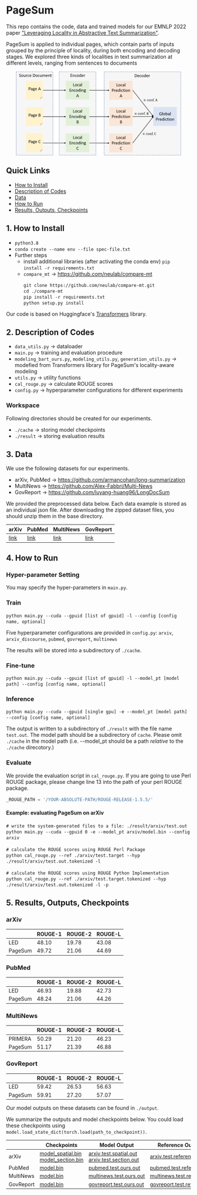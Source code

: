 # PageSum

This repo contains the code, data and trained models for our EMNLP 2022 paper ["Leveraging Locality in Abstractive Text Summarization"](https://arxiv.org/abs/2205.12476).

PageSum is applied to individual pages, which contain parts of inputs grouped by the principle of locality, during both encoding and decoding stages.
We explored three kinds of localities in text summarization at different levels, ranging from sentences to documents

<div  align="center">
 <img src="model.png" width = "450" alt="d" align=center />
</div>

## Quick Links

- [How to Install](#1-how-to-install)
- [Description of Codes](#2-description-of-codes)
- [Data](#3-data)
- [How to Run](#4-how-to-run)
- [Results, Outputs, Checkpoints](#5-results-outputs-checkpoints)

## 1. How to Install

- `python3.8`
- `conda create --name env --file spec-file.txt`
- Further steps
    - install additional libraries (after activating the conda env) `pip install -r requirements.txt`
    - `compare_mt` -> https://github.com/neulab/compare-mt
        ```console
        git clone https://github.com/neulab/compare-mt.git
        cd ./compare-mt
        pip install -r requirements.txt
        python setup.py install
        ```
Our code is based on Huggingface's [Transformers](https://github.com/huggingface/transformers) library. 

## 2. Description of Codes
- `data_utils.py` -> dataloader
- `main.py` -> training and evaluation procedure
- `modeling_bart_ours.py`, `modeling_utils.py`, `generation_utils.py` -> modefied from Transformers library for PageSum's locality-aware modeling
- `utils.py` -> utility functions
- `cal_rouge.py` -> calculate ROUGE scores
- `config.py` -> hyperparameter configurations for different experiments

### Workspace
Following directories should be created for our experiments.
- `./cache` -> storing model checkpoints
- `./result` -> storing evaluation results

## 3. Data

We use the following datasets for our experiments.

- arXiv, PubMed -> https://github.com/armancohan/long-summarization
- MultiNews -> https://github.com/Alex-Fabbri/Multi-News
- GovReport -> https://github.com/luyang-huang96/LongDocSum

We provided the preprocessed data below. Each data example is stored as an individual json file. 
After downloading the zipped dataset files, you should unzip them in the base directory.

| arXiv    | PubMed  | MultiNews | GovReport |
|----------|---------|---------|---------|
| [link](https://drive.google.com/file/d/1ExuMA5soYKRHLtKeApaPeV8tqMTvLkrO/view?usp=sharing)     | [link](https://drive.google.com/file/d/1SatQMmIURjD2OuP4U6h2V7HZD_k_TdS-/view?usp=sharing)   | [link](https://drive.google.com/file/d/1Yr-G-9-BJiMlNqBPZ3Rbisyz80PPKhqW/view?usp=sharing)   | [link](https://drive.google.com/file/d/15xyK85n2cTu8-aqxlCRsH0r6-RXAyVKg/view?usp=sharing)   |

## 4. How to Run

### Hyper-parameter Setting
You may specify the hyper-parameters in `main.py`.
### Train
```
python main.py --cuda --gpuid [list of gpuid] -l --config [config name, optional]
```
Five hyperparameter configurations are provided in `config.py`: 
`arxiv`, `arxiv_discourse`, `pubmed`, `govreport`, `multinews`

The results will be stored into a subdirectory of `./cache`.

### Fine-tune
```
python main.py --cuda --gpuid [list of gpuid] -l --model_pt [model path] --config [config name, optional]
```
### Inference
```
python main.py --cuda --gpuid [single gpu] -e --model_pt [model path] --config [config name, optional]
```
The output is written to a subdirectory of `./result` with the file name `test.out`. The model path should be a subdirectory of `cache`. Please omit `./cache` in the model path (i.e. --model_pt should be a path *relative* to the `./cache` direcotory.) 

### Evaluate

We provide the evaluation script in `cal_rouge.py`. If you are going to use Perl ROUGE package, please change line 13 into the path of your perl ROUGE package.
```python
_ROUGE_PATH = '/YOUR-ABSOLUTE-PATH/ROUGE-RELEASE-1.5.5/'
```

#### Example: evaluating PageSum on arXiv
```console
# write the system-generated files to a file: ./result/arxiv/test.out
python main.py --cuda --gpuid 0 -e --model_pt arxiv/model.bin --config arxiv

# calculate the ROUGE scores using ROUGE Perl Package
python cal_rouge.py --ref ./arxiv/test.target --hyp ./result/arxiv/test.out.tokenized -l

# calculate the ROUGE scores using ROUGE Python Implementation
python cal_rouge.py --ref ./arxiv/test.target.tokenized --hyp ./result/arxiv/test.out.tokenized -l -p
```

## 5. Results, Outputs, Checkpoints

### arXiv
|          | ROUGE-1 | ROUGE-2 | ROUGE-L |
|----------|---------|---------|---------|
| LED     | 48.10   | 19.78   | 43.08   |
| PageSum     | 49.72   | 21.06   | 44.69   |

### PubMed
|          | ROUGE-1 | ROUGE-2 | ROUGE-L |
|----------|---------|---------|---------|
| LED  | 46.93   | 19.88  | 42.73   |
| PageSum     | 48.24   | 21.06   | 44.26   |

### MultiNews
|          | ROUGE-1 | ROUGE-2 | ROUGE-L |
|----------|---------|---------|---------|
| PRIMERA  | 50.29   | 21.20 | 46.23   |
| PageSum     | 51.17   | 21.39   | 46.88   |

### GovReport
|          | ROUGE-1 | ROUGE-2 | ROUGE-L |
|----------|---------|---------|---------|
| LED  | 59.42   | 26.53  | 56.63   |
| PageSum     | 59.91   | 27.20  | 57.07   |



Our model outputs on these datasets can be found in `./output`.

We summarize the outputs and model checkpoints below.
You could load these checkpoints using `model.load_state_dict(torch.load(path_to_checkpoint))`.

|          | Checkpoints | Model Output | Reference Output |
|----------|---------|---------|---------|
| arXiv    | [model_spatial.bin](https://drive.google.com/file/d/1szFPXJDmXXCtHrSgRDituzABR29JxBqX/view?usp=sharing) <br> [model_section.bin](https://drive.google.com/file/d/1x3mj6zCCUoQ5P9IYIrFK53sIS4rOChGu/view?usp=sharing) | [arxiv.test.spatial.out](output/arxiv.test.spatial.out) <br> [arxiv.test.section.out](output/arxiv.test.section.out) | [arxiv.test.reference](output/arxiv.test.reference)  |
| PubMed    | [model.bin](https://drive.google.com/file/d/1EimoIDdGne1xak2lmKcmgMvj9p-EDjsE/view?usp=sharing) | [pubmed.test.ours.out](output/pubmed.test.ours.out) | [pubmed.test.reference](output/pubmed.test.reference)  |
| MultiNews    | [model.bin](https://drive.google.com/file/d/118dblnyZ8Cl-DX_0vlJqHtpgJruFYQCW/view?usp=sharing) | [multinews.test.ours.out](output/multinews.test.ours.out) | [multinews.test.reference](output/multinews.test.reference)  |
| GovReport    | [model.bin](https://drive.google.com/file/d/1BQoZu69w6IM-o4T_zJtVocw5a5VkvaoX/view?usp=sharing) | [govreport.test.ours.out](output/govreport.test.ours.out) | [govreport.test.reference](output/govreport.test.reference)  |
